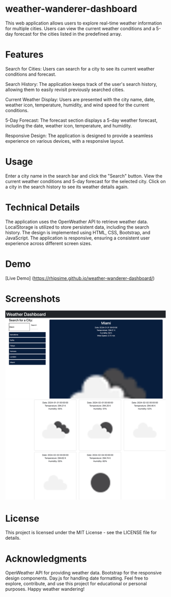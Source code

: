 # weather-wanderer-dashboard
 This web application allows users to explore real-time weather information for multiple cities. Users can view the current weather conditions and a 5-day forecast for the cities listed in the predefined array. 

# Features

 Search for Cities: Users can search for a city to see its current weather conditions and forecast.

 Search History: The application keeps track of the user's search history, allowing them to easily revisit previously searched cities.

 Current Weather Display: Users are presented with the city name, date, weather icon, temperature, humidity, and wind speed for the current conditions.

 5-Day Forecast: The forecast section displays a 5-day weather forecast, including the date, weather icon, temperature, and humidity.

 Responsive Design: The application is designed to provide a seamless experience on various devices, with a responsive layout.

# Usage

 Enter a city name in the search bar and click the "Search" button. 
 View the current weather conditions and 5-day forecast for the selected city.
 Click on a city in the search history to see its weather details again.

# Technical Details
The application uses the OpenWeather API to retrieve weather data.
LocalStorage is utilized to store persistent data, including the search history.
The design is implemented using HTML, CSS, Bootstrap, and JavaScript.
The application is responsive, ensuring a consistent user experience across different screen sizes.

# Demo
 [Live Demo] (https://rhipsime.github.io/weather-wanderer-dashboard/)

# Screenshots
 ![Screenshot 1](assets/ss1.png)
 ![Screenshot 2](assets/ss2.png)

# License
This project is licensed under the MIT License - see the LICENSE file for details.

# Acknowledgments
OpenWeather API for providing weather data.
Bootstrap for the responsive design components.
Day.js for handling date formatting.
Feel free to explore, contribute, and use this project for educational or personal purposes. Happy weather wandering!
